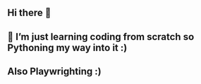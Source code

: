 ## Hi there 👋
## 🌱 I’m just learning coding from scratch so Pythoning my way into it :)
## Also Playwrighting :) 

<!--
**BB-Boiii/BB-Boiii** is a ✨ _special_ ✨ repository because its `README.md` (this file) appears on your GitHub profile.

Here are some ideas to get you started:

- 🔭 I’m currently working on ...
## - 🌱 I’m just learning coding from Scratch. :)
- 👯 I’m looking to collaborate on ...
- 🤔 I’m looking for help with ...
- 💬 Ask me about ...
- 📫 How to reach me: ...
- 😄 Pronouns: ...
- ⚡ Fun fact: ...
-->
